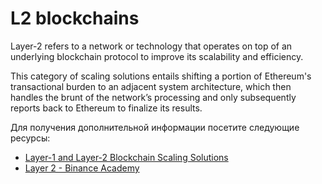 # L2 blockchains

Layer-2 refers to a network or technology that operates on top of an underlying blockchain protocol to improve its scalability and efficiency.

This category of scaling solutions entails shifting a portion of Ethereum's transactional burden to an adjacent system architecture, which then handles the brunt of the network’s processing and only subsequently reports back to Ethereum to finalize its results.

Для получения дополнительной информации посетите следующие ресурсы:

- [Layer-1 and Layer-2 Blockchain Scaling Solutions](https://www.gemini.com/cryptopedia/blockchain-layer-2-network-layer-1-network)
- [Layer 2 - Binance Academy](https://academy.binance.com/en/glossary/layer-2)
